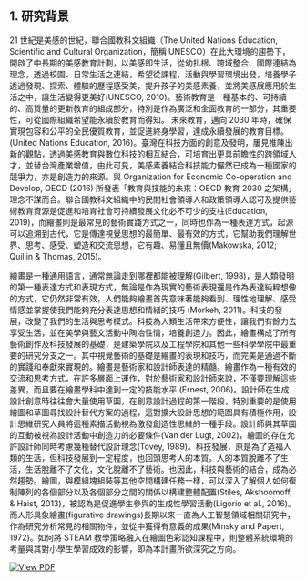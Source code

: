 ## 1. 研究背景

21 世紀是美感的世紀，聯合國教科文組織（The United Nations Education, Scientific and Cultural Organization，簡稱 UNESCO）在此大環境的趨勢下，開啟了中長期的美感教育計劃，以美感即生活，從幼扎根、跨域整合、國際連結為理念，透過校園、日常生活之連結，希望從課程、活動與學習環境出發，培養學子透過發現、探索、體驗的歷程感受美，提升孩子的美感素養，並將美感展應用於生活之中，讓生活變得更美好(UNESCO, 2010)。藝術教育是一種基本的、可持續的、高質量的更新教育的組成部分，特別是作為廣泛和全面教育的一部分，其重要性，可從國際組織希望能永續於教育而得知。 未來教育，邁向 2030 年時，確保實現包容和公平的全民優質教育，並促進終身學習，達成永續發展的教育目標。(United Nations Education, 2016)。臺灣在科技方面的創意及發明，屢見推陳出新的觀點，透過美感教育與數位科技的相互結合，可培育出更具前瞻性的跨領域人才，並替台灣產業增值，由此可見，美感素養結合科技能力儼然已成為一種國家的競爭力，亦是創造力的來源。與 Organization for Economic Co-operation and Develop, OECD (2016) 所發表「教育與技能的未來：OECD 教育 2030 之架構」理念不謀而合。聯合國教科文組織中的民間社會領導人和政策領導人認可及提供藝術教育資源是促進和培育社會可持續發展文化必不可少的支柱(Education, 2019)，而繪畫則是最常見的藝術實踐方式之一，同時也作為一種表達方式，起源可以追溯到古代，它是傳達視覺思想的最簡單、最有效的方式，它幫助我們理解世界、思考、感受、塑造和交流思想，它有趣、易懂且無價(Makowska, 2012; Quillin & Thomas, 2015)。

繪畫是一種通用語言，通常無論走到哪裡都能被理解(Gilbert, 1998)，是人類發明的第一種表達方式和表現方式，無論是作為現實的藝術表現還是作為表達純粹想像的方式，它仍然非常有效，人們能夠繪畫首先意味著能夠看到、理性地理解、感受情感並掌握使我們能夠充分表達思想和情緒的技巧 (Morkeh, 2011)。科技的發展，改變了我們的生活與思考模式。科技為人類生活帶來方便性，讓我們有餘力去享受生活，並在美學與藝文活動中陶冶性情，培養創造力。因此，繪畫構成了所有藝術創作及科技發展的基礎，是建築學院以及工程學院和其他一些科學學院中最重要的研究分支之一。其中視覺藝術的基礎是繪畫的表現和技巧，而完美是通過不斷的實踐和奉獻來實現的。繪畫是藝術家和設計師表達的精髓。繪畫作為一種有效的交流和思考方式，在許多層面上運作，對於藝術家和設計師來說，不僅要理解這些差異，而且要在繪畫學科中達到一定的技能水平 (Ernest, 2006)。設計師在生成設計創意時往往會大量使用草圖，在創意設計過程的第一階段，特別重要的是使用繪圖和草圖尋找設計替代方案的過程，這對擴大設計思想的範圍具有積極作用，設計思維研究人員將這種素描活動視為激發創造性思維的一種手段。設計師與其草圖的互動被視為設計活動中創造力的必要條件(Van der Lugt, 2002)，繪圖的存在允許設計師同時考慮幾種替代設計理念(Tovey, 1989)。科技發展，原是為了造福人類的生活，但科技發展到一定程度，也回頭思考人的本質。人的本質脫離不了生活，生活脫離不了文化，文化脫離不了藝術。也因此，科技與藝術的結合，成為必然趨勢。繪圖，與模組塊組裝等其他空間構建任務一樣，可以深入了解個人如何復制陣列的各個部分以及各個部分之間的關係以構建整體配置(Stiles, Akshoomoff, & Haist, 2013)，被認為是促進學生參與的生成性學習活動(Ligorio et al., 2016)。而人形具象繪畫(figurative drawings)長期以來一直為人工智慧領域相關研究中，作為研究分析常見的相關物件，並從中獲得有意義的成果(Minsky and Papert, 1972)。如何將 STEAM 教學策略融入在繪圖色彩認知課程中，則整體系統環境的考量與其對小學生學習成效的影響，即為本計畫所欲深究之方向。

[![View PDF](https://img.shields.io/badge/View%20PDF-FF0000?logo=adobeacrobatreader&logoColor=white&style=for-the-badge)](./112國科會_小學生STEAM繪圖色彩認知為例.pdf)
